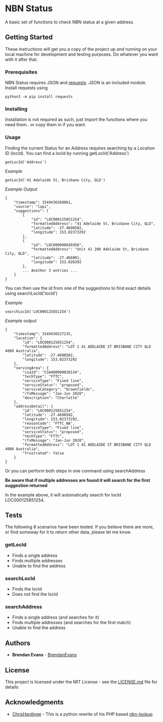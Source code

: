 # NBN Status
A basic set of functions to check NBN status at a given address.

## Getting Started
These instructions will get you a copy of the project up and running on your local machine for development and testing purposes.  Do whatever you want with it after that.

### Prerequisites
NBN Status requires JSON and [requests](http://docs.python-requests.org/en/master/).  JSON is an included module.  Install requests using
```
python3 -m pip install requests
```

### Installing
Installation is not required as such, just import the functions where you need them.. or copy them in if you want.

### Usage
Finding the current Status for an Address requires searching by a Location ID (locId).  You can find a locId by running getLocId('Address')
```
getLocId('Address')
```
*Example*
```
getLocId('41 Adelaide St, Brisbane City, QLD')
```
*Example Output*
```
{
    "timestamp": 1549436268061,
    "source": "lapi",
    "suggestions": [
        {
            "id": "LOC000125851254",
            "formattedAddress": "41 Adelaide St, Brisbane City, QLD",
            "latitude": -27.4698502,
            "longitude": 153.02373292
        },
        {
            "id": "LOC000098649356",
            "formattedAddress": "Unit 41 208 Adelaide St, Brisbane City, QLD",
            "latitude": -27.466901,
            "longitude": 153.026392
        },
        ... Another 3 entries ...
    ]
}
```
You can then use the id from one of the suggestions to find exact details using searchLocId('locId')

*Example*
```
searchLocId('LOC000125851254')
```
*Example output*
```
{
    "timestamp": 1549436527235,
    "location": {
        "id": "LOC000125851254",
        "formattedAddress": "LOT 1 41 ADELAIDE ST BRISBANE CITY QLD 4000 Australia",
        "latitude": -27.4698502,
        "longitude": 153.02373292
    },
    "servingArea": {
        "csaId": "CSA400000010134",
        "techType": "FTTC",
        "serviceType": "Fixed line",
        "serviceStatus": "proposed",
        "serviceCategory": "brownfields",
        "rfsMessage": "Jan-Jun 2020",
        "description": "Charlotte"
    },
    "addressDetail": {
        "id": "LOC000125851254",
        "latitude": -27.4698502,
        "longitude": 153.02373292,
        "reasonCode": "FTTC_NA",
        "serviceType": "Fixed line",
        "serviceStatus": "proposed",
        "techType": "FTTC",
        "rfsMessage": "Jan-Jun 2020",
        "formattedAddress": "LOT 1 41 ADELAIDE ST BRISBANE CITY QLD 4000 Australia",
        "frustrated": false
    }
}
```
Or you can perform both steps in one command using searchAddress

**Be aware that if multiple addresses are found it will search for the first suggestion returned**

In the example above, it will automatically search for locId LOC000125851254.

## Tests
The following 8 scenarios have been tested.  If you believe there are more, or find someway for it to return other data, please let me know.
### getLocId
* Finds a single address
* Finds multiple addresses
* Unable to find the address
### searchLocId
* Finds the locId
* Does not find the locId
### searchAddress
* Finds a single address (and searches for it)
* Finds multiple addresses (and searches for the first match)
* Unable to find the address

## Authors
* **Brendan Evans** - [BrendanEvans](https://github.com/brendanevans)

## License
This project is licensed under the MIT License - see the [LICENSE.md](LICENSE.md) file for details

## Acknowledgments

* [ChrisHardinge](https://github.com/chrishardinge) - This is a python rewrite of his PHP based [nbn-lookup](https://github.com/chrishardinge/nbn-lookup)